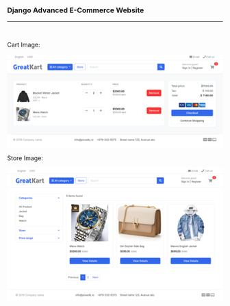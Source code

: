<h3>Django Advanced E-Commerce Website</h3>
<hr>

<br>
<p>Cart Image:</p>
<img src='./snap/cart.png'>
<br>
<p> Store Image:</p>
<img src='./snap/store.png'>